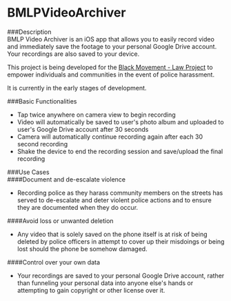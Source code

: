 # BMLPVideoArchiver  

###Description  
BMLP Video Archiver is an iOS app that allows you to easily record video and immediately save the footage to your personal Google Drive account.  Your recordings are also saved to your device.  

This project is being developed for the [Black Movement - Law Project](https://bmlp.org/) to empower individuals and communities in the event of police harassment.  

It is currently in the early stages of development.  

###Basic Functionalities   
* Tap twice anywhere on camera view to begin recording  
* Video will automatically be saved to user's photo album and uploaded to user's Google Drive account after 30 seconds  
* Camera will automatically continue recording again after each 30 second recording  
* Shake the device to end the recording session and save/upload the final recording  

###Use Cases  
####Document and de-escalate violence  
* Recording police as they harass community members on the streets has served to de-escalate and deter violent police actions and to ensure they are documented when they do occur.  

####Avoid loss or unwanted deletion
* Any video that is solely saved on the phone itself is at risk of being deleted by police officers in attempt to cover up their misdoings or being lost should the phone be somehow damaged.  
 
####Control over your own data  
* Your recordings are saved to your personal Google Drive account, rather than funneling your personal data into anyone else's hands or attempting to gain copyright or other license over it.
